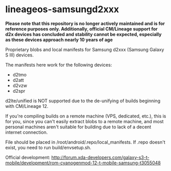 # lineageos-samsungd2xxx

**Please note that this repository is no longer actively maintained and is for reference purposes only. Additionally, official CM/Lineage support for d2x devices has concluded and stability cannot be expected, especially as these devices approach nearly 10 years of age**

Proprietary blobs and local manifests for Samsung d2xxx (Samsung Galaxy S III) devices.

The manifests here work for the following devices:

- d2tmo
- d2att
- d2vzw
- d2spr

d2lte/unified is NOT supported due to the de-unifying of builds beginning with CM/Lineage 12.

If you're compiling builds on a remote machine (VPS, dedicated, etc.), this is for you, since you can't easily extract blobs to a remote machine, and most personal machines aren't suitable for building due to lack of a decent internet connection.

File should be placed in /root/android/.repo/local_manifests. If .repo doesn't exist, you need to run build/envsetup.sh.

Official development: http://forum.xda-developers.com/galaxy-s3-t-mobile/development/rom-cyanogenmod-12-t-mobile-samsung-t3055048

